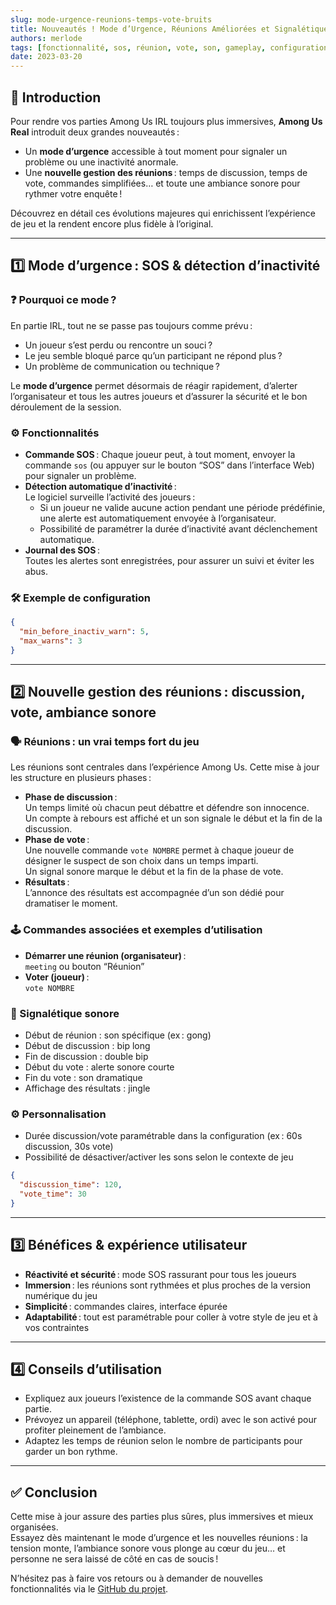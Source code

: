 ```yaml
---
slug: mode-urgence-reunions-temps-vote-bruits
title: Nouveautés ! Mode d’Urgence, Réunions Améliorées et Signalétique Sonore
authors: merlode
tags: [fonctionnalité, sos, réunion, vote, son, gameplay, configuration, expérience]
date: 2023-03-20
---
```


## 📝 Introduction

Pour rendre vos parties Among Us IRL toujours plus immersives, **Among Us Real** introduit deux grandes nouveautés :  
- Un **mode d’urgence** accessible à tout moment pour signaler un problème ou une inactivité anormale.  
- Une **nouvelle gestion des réunions** : temps de discussion, temps de vote, commandes simplifiées… et toute une ambiance sonore pour rythmer votre enquête !

Découvrez en détail ces évolutions majeures qui enrichissent l’expérience de jeu et la rendent encore plus fidèle à l’original.
<!-- truncate -->
---

## 1️⃣ Mode d’urgence : SOS & détection d’inactivité

### ❓ Pourquoi ce mode ?

En partie IRL, tout ne se passe pas toujours comme prévu :  
- Un joueur s’est perdu ou rencontre un souci ?
- Le jeu semble bloqué parce qu’un participant ne répond plus ?
- Un problème de communication ou technique ?

Le **mode d’urgence** permet désormais de réagir rapidement, d’alerter l’organisateur et tous les autres joueurs et d’assurer la sécurité et le bon déroulement de la session.

### ⚙️ Fonctionnalités

- **Commande SOS** : Chaque joueur peut, à tout moment, envoyer la commande `sos` (ou appuyer sur le bouton “SOS” dans l’interface Web) pour signaler un problème.
- **Détection automatique d’inactivité** :  
  Le logiciel surveille l’activité des joueurs :  
  - Si un joueur ne valide aucune action pendant une période prédéfinie, une alerte est automatiquement envoyée à l’organisateur.
  - Possibilité de paramétrer la durée d’inactivité avant déclenchement automatique.
- **Journal des SOS** :  
  Toutes les alertes sont enregistrées, pour assurer un suivi et éviter les abus.

### 🛠️ Exemple de configuration

```json
{
  "min_before_inactiv_warn": 5,
  "max_warns": 3
}
```

---

## 2️⃣ Nouvelle gestion des réunions : discussion, vote, ambiance sonore

### 🗣️ Réunions : un vrai temps fort du jeu

Les réunions sont centrales dans l’expérience Among Us. Cette mise à jour les structure en plusieurs phases :

- **Phase de discussion** :  
  Un temps limité où chacun peut débattre et défendre son innocence.  
  Un compte à rebours est affiché et un son signale le début et la fin de la discussion.
- **Phase de vote** :  
  Une nouvelle commande `vote NOMBRE` permet à chaque joueur de désigner le suspect de son choix dans un temps imparti.  
  Un signal sonore marque le début et la fin de la phase de vote.
- **Résultats** :  
  L’annonce des résultats est accompagnée d’un son dédié pour dramatiser le moment.

### 🕹️ Commandes associées et exemples d’utilisation

- **Démarrer une réunion (organisateur)** :  
  `meeting` ou bouton “Réunion”  
- **Voter (joueur)** :  
  `vote NOMBRE`  

### 🔔 Signalétique sonore

- Début de réunion : son spécifique (ex : gong)
- Début de discussion : bip long
- Fin de discussion : double bip
- Début du vote : alerte sonore courte
- Fin du vote : son dramatique
- Affichage des résultats : jingle

### ⚙️ Personnalisation

- Durée discussion/vote paramétrable dans la configuration (ex : 60s discussion, 30s vote)
- Possibilité de désactiver/activer les sons selon le contexte de jeu

```json
{
  "discussion_time": 120,
  "vote_time": 30
}
```

---

## 3️⃣ Bénéfices & expérience utilisateur

- **Réactivité et sécurité** : mode SOS rassurant pour tous les joueurs
- **Immersion** : les réunions sont rythmées et plus proches de la version numérique du jeu
- **Simplicité** : commandes claires, interface épurée
- **Adaptabilité** : tout est paramétrable pour coller à votre style de jeu et à vos contraintes

---

## 4️⃣ Conseils d’utilisation

- Expliquez aux joueurs l’existence de la commande SOS avant chaque partie.
- Prévoyez un appareil (téléphone, tablette, ordi) avec le son activé pour profiter pleinement de l’ambiance.
- Adaptez les temps de réunion selon le nombre de participants pour garder un bon rythme.

---

## ✅ Conclusion

Cette mise à jour assure des parties plus sûres, plus immersives et mieux organisées.  
Essayez dès maintenant le mode d’urgence et les nouvelles réunions : la tension monte, l’ambiance sonore vous plonge au cœur du jeu… et personne ne sera laissé de côté en cas de soucis !

N’hésitez pas à faire vos retours ou à demander de nouvelles fonctionnalités via le [GitHub du projet](https://github.com/Merlode11/Among-Us-Real).